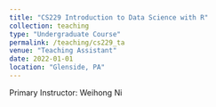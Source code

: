 ```yaml
---
title: "CS229 Introduction to Data Science with R"
collection: teaching
type: "Undergraduate Course"
permalink: /teaching/cs229_ta
venue: "Teaching Assistant"
date: 2022-01-01
location: "Glenside, PA"
---
```


Primary Instructor: Weihong Ni
